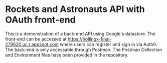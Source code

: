 # Rockets and Astronauts API with OAuth front-end

This is a demonstration of a back-end API using Google's datastore. The front-end can be accessed at https://hollingx-final-279620.uc.r.appspot.com where users can register and sign in via Auth0. The back-end is only accessable through Postman. The Postman Collection and Environment files have been provided in the repository.
